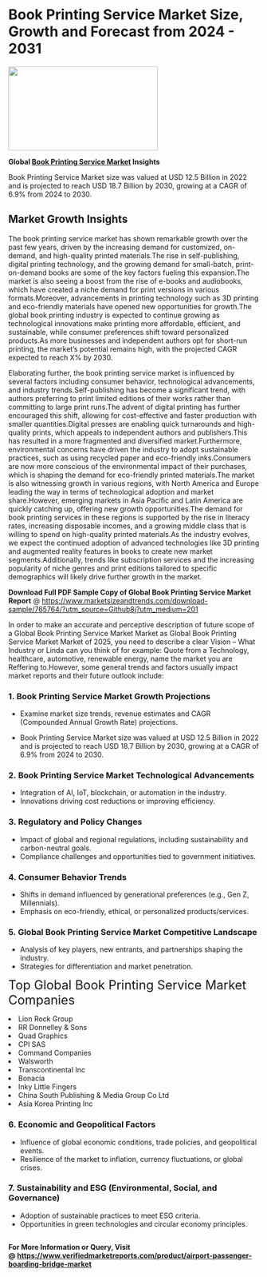 <H1>Book Printing Service Market Size, Growth and Forecast from 2024 - 2031</H1><img class="aligncenter size-medium wp-image-584254" src="https://thirdeyenews.in/wp-content/uploads/2024/09/Global-Market-Research-300x168.jpeg" alt="" width="300" height="168" /><p><strong>Global&nbsp;<a href="https://www.marketsizeandtrends.com/download-sample/765764/?utm_source=Github8j?utm_medium=201">Book Printing Service Market</a> Insights</strong></p><p>Book Printing Service Market size was valued at USD 12.5 Billion in 2022 and is projected to reach USD 18.7 Billion by 2030, growing at a CAGR of 6.9% from 2024 to 2030.</p><p><h2>Market Growth Insights</h2> <p>The book printing service market has shown remarkable growth over the past few years, driven by the increasing demand for customized, on-demand, and high-quality printed materials.The rise in self-publishing, digital printing technology, and the growing demand for small-batch, print-on-demand books are some of the key factors fueling this expansion.The market is also seeing a boost from the rise of e-books and audiobooks, which have created a niche demand for print versions in various formats.Moreover, advancements in printing technology such as 3D printing and eco-friendly materials have opened new opportunities for growth.The global book printing industry is expected to continue growing as technological innovations make printing more affordable, efficient, and sustainable, while consumer preferences shift toward personalized products.As more businesses and independent authors opt for short-run printing, the market’s potential remains high, with the projected CAGR expected to reach X% by 2030.</p> <p>Elaborating further, the book printing service market is influenced by several factors including consumer behavior, technological advancements, and industry trends.Self-publishing has become a significant trend, with authors preferring to print limited editions of their works rather than committing to large print runs.The advent of digital printing has further encouraged this shift, allowing for cost-effective and faster production with smaller quantities.Digital presses are enabling quick turnarounds and high-quality prints, which appeals to independent authors and publishers.This has resulted in a more fragmented and diversified market.Furthermore, environmental concerns have driven the industry to adopt sustainable practices, such as using recycled paper and eco-friendly inks.Consumers are now more conscious of the environmental impact of their purchases, which is shaping the demand for eco-friendly printed materials.The market is also witnessing growth in various regions, with North America and Europe leading the way in terms of technological adoption and market share.However, emerging markets in Asia Pacific and Latin America are quickly catching up, offering new growth opportunities.The demand for book printing services in these regions is supported by the rise in literacy rates, increasing disposable incomes, and a growing middle class that is willing to spend on high-quality printed materials.As the industry evolves, we expect the continued adoption of advanced technologies like 3D printing and augmented reality features in books to create new market segments.Additionally, trends like subscription services and the increasing popularity of niche genres and print editions tailored to specific demographics will likely drive further growth in the market.</p> <p><span class=""><strong>Download Full PDF Sample Copy of Global Book Printing Service Market Report</strong> @ <a href="https://www.marketsizeandtrends.com/download-sample/765764/?utm_source=Github8j?utm_medium=201" target="_blank">https://www.marketsizeandtrends.com/download-sample/765764/?utm_source=Github8j?utm_medium=201</a></span></p><p>In order to make an accurate and perceptive description of future scope of a Global&nbsp;Book Printing Service Market Market as Global&nbsp;Book Printing Service Market Market of 2025, you need to describe a clear Vision &ndash; What Industry or Linda can you think of for example: Quote from a Technology, healthcare, automotive, renewable energy, name the market you are Reffering to.However, some general trends and factors usually impact market reports and their future outlook include:</p><h3>1.&nbsp;<strong>Book Printing Service Market Growth Projections</strong></h3><ul><li>Examine market size trends, revenue estimates and CAGR (Compounded Annual Growth Rate) projections.</li><li><p>Book Printing Service Market size was valued at USD 12.5 Billion in 2022 and is projected to reach USD 18.7 Billion by 2030, growing at a CAGR of 6.9% from 2024 to 2030.</p></li></ul><h3>2.&nbsp;<strong>Book Printing Service Market Technological Advancements</strong></h3><ul><li>Integration of AI, IoT, blockchain, or automation in the industry.</li><li>Innovations driving cost reductions or improving efficiency.</li></ul><h3>3.&nbsp;<strong>Regulatory and Policy Changes</strong></h3><ul><li>Impact of global and regional regulations, including sustainability and carbon-neutral goals.</li><li>Compliance challenges and opportunities tied to government initiatives.</li></ul><h3>4.&nbsp;<strong>Consumer Behavior Trends</strong></h3><ul><li>Shifts in demand influenced by generational preferences (e.g., Gen Z, Millennials).</li><li>Emphasis on eco-friendly, ethical, or personalized products/services.</li></ul><h3>5.&nbsp;<strong>Global Book Printing Service Market Competitive Landscape</strong></h3><ul><li>Analysis of key players, new entrants, and partnerships shaping the industry.</li><li>Strategies for differentiation and market penetration.</li></ul><p data-pm-slice="1 1 []"><span style="color: inherit; font-family: inherit; font-size: 25px;">Top Global Book Printing Service Market Companies</span></p><div class="" data-test-id=""><p><li>Lion Rock Group</li><li> RR Donnelley & Sons</li><li> Quad Graphics</li><li> CPI SAS</li><li> Command Companies</li><li> Walsworth</li><li> Transcontinental Inc</li><li> Bonacia</li><li> Inky Little Fingers</li><li> China South Publishing & Media Group Co Ltd</li><li> Asia Korea Printing Inc</li></p></div><h3>6.&nbsp;<strong>Economic and Geopolitical Factors</strong></h3><ul><li>Influence of global economic conditions, trade policies, and geopolitical events.</li><li>Resilience of the market to inflation, currency fluctuations, or global crises.</li></ul><h3>7.&nbsp;<strong>Sustainability and ESG (Environmental, Social, and Governance)</strong></h3><ul><li>Adoption of sustainable practices to meet ESG criteria.</li><li>Opportunities in green technologies and circular economy principles.</li></ul><h2><strong style="font-size: 14px;">For More Information or Query, Visit @&nbsp;</strong><a style="background-color: #ffffff; font-size: 14px;" href="https://www.marketsizeandtrends.com/report/book-printing-service-market/" target="_blank">https://www.verifiedmarketreports.com/product/airport-passenger-boarding-bridge-market</a></h2>